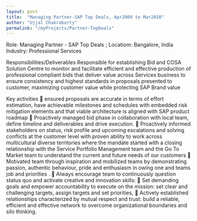 ```yaml
---
layout: post
title:  "Managing Partner-SAP Top Deals, Apr2009 to Mar2010"
author: "Ujjal Chakraborty"
permalink: "/myProjects/Partner-TopDeals"
---
```

Role: Managing Partner - SAP Top Deals ;  Locatiom: Bangalore, India
Industry: Professional Services

Responsibilities/Deliverables
Responsible  for   establishing  Bid  and  COSA  Solution  Centre  to   monitor  and  facilitate efficient  and  effective  production  of  professional  compliant  bids  that  deliver  value  across Services  business  to  ensure  consistency  and  highest  standards  in  proposals  presented  to customer, maximizing customer value while protecting SAP Brand value

Key activities
    ensured proposals are accurate in terms of effort estimation, have achievable milestones and  schedules with embedded risk mitigation elements and that viable architecture is aligned with SAP  product roadmap
    Proactively managed bid phase in collaboration with local team, define timeline and deliverables  and drive execution.
    Proactively informed stakeholders  on  status, risk  profile and  upcoming escalations and  solving  conflicts at  the  customer  level  with  proven  ability  to  work  across  multicultural  diverse  territories   where the mandate started with a closing relationship with the Service Portfolio Management team  and the Go To Market team to understand the current and future needs of our customers
    Motivated team through inspiration and mobilized teams by demonstrating passion, authentic  behaviour, pride and enthusiasm in owing one and teams job and priorities .
    Always encourage team to continuously question status quo and activate creative and  innovation skills:
    Set demanding goals and empower accountability to execute on the mission: set clear and  challenging targets, assign targets and set priorities,
    Actively established relationships characterized by mutual respect and trust: build a  reliable,  efficient and effective network to overcome organizational boundaries and silo thinking.
